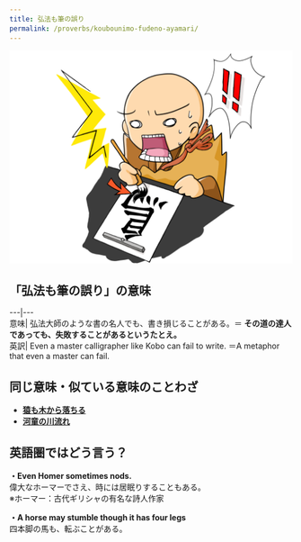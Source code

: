 ```yaml
---
title: 弘法も筆の誤り
permalink: /proverbs/koubounimo-fudeno-ayamari/
---
```


![](/assets/images/proverbs/koubounimo-fudeno-ayamari-1024x768.png)

## 「弘法も筆の誤り」の意味

---|---  
意味| 弘法大師のような書の名人でも、書き損じることがある。＝ **その道の達人であっても、失敗することがあるというたとえ。**  
英訳| Even a master calligrapher like Kobo can fail to write. ＝A metaphor that even a master can fail.  
  
## 同じ意味・似ている意味のことわざ

*  **[猿も木から落ちる](https://nihongokyoshi-net.com/2020/12/11/proverb-sarumo-kikara-ochiru/)**
*  **[河童の川流れ](https://nihongokyoshi-net.com/2020/12/14/proverb-kappano-kawanagare/)**

##  英語圏ではどう言う？

 **・Even Homer sometimes nods.**  
偉大なホーマーでさえ、時には居眠りすることもある。  
※ホーマー：古代ギリシャの有名な詩人作家

  
**・A horse may stumble though it has four legs**  
四本脚の馬も、転ぶことがある。

